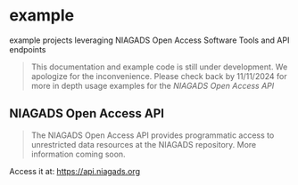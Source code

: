 # example
example projects leveraging NIAGADS Open Access Software Tools and API endpoints

> This documentation and example code is still under development.  We apologize for the inconvenience.  Please check back by 11/11/2024 for more in depth usage examples for the *NIAGADS Open Access API*

## NIAGADS Open Access API

> The NIAGADS Open Access API provides programmatic access to unrestricted data resources at the NIAGADS repository.  More information coming soon.

Access it at: <https://api.niagads.org>
